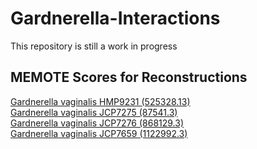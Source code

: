 # Gardnerella-Interactions


This repository is still a work in progress


## MEMOTE Scores for Reconstructions
[Gardnerella vaginalis HMP9231 (525328.13)](https://emmamglass.github.io/GardnerellaPangenomeMEMOTE.io/525328.13.sbml.html)  
[Gardnerella vaginalis JCP7275 (87541.3)](https://emmamglass.github.io/GardnerellaPangenomeMEMOTE.io/87541.3.sbml.html)  
[Gardnerella vaginalis JCP7276 (868129.3)](https://emmamglass.github.io/GardnerellaPangenomeMEMOTE.io/868129.3.sbml.html)  
[Gardnerella vaginalis JCP7659 (1122992.3)](https://emmamglass.github.io/GardnerellaPangenomeMEMOTE.io/1122992.3.sbml.html)  
